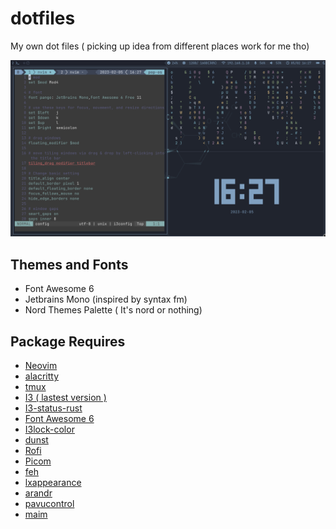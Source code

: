 # dotfiles
My own dot files ( picking up idea from different places work for me tho) 

![Themes](screenshot.png)

## Themes and Fonts

+ Font Awesome 6
+ Jetbrains Mono (inspired by syntax fm)
+ Nord Themes Palette ( It's nord or nothing)

## Package Requires

- [Neovim](https://neovim.io/)
- [alacritty](https://github.com/alacritty/alacritty)
- [tmux](https://github.com/tmux/tmux)
- [I3 ( lastest version )](https://i3wm.org/)
- [I3-status-rust](https://github.com/greshake/i3status-rust)
- [Font Awesome 6](https://fontawesome.com/download)
- [I3lock-color](https://github.com/Raymo111/i3lock-color)
- [dunst](https://github.com/dunst-project/dunst) 
- [Rofi](https://github.com/davatorium/rofi)
- [Picom](https://github.com/yshui/picom)
- [feh](https://feh.finalrewind.org/)
- [lxappearance](https://github.com/lxde/lxappearance)
- [arandr](https://github.com/haad/arandr)
- [pavucontrol](https://freedesktop.org/software/pulseaudio/pavucontrol/)
- [maim](https://github.com/naelstrof/maim)
